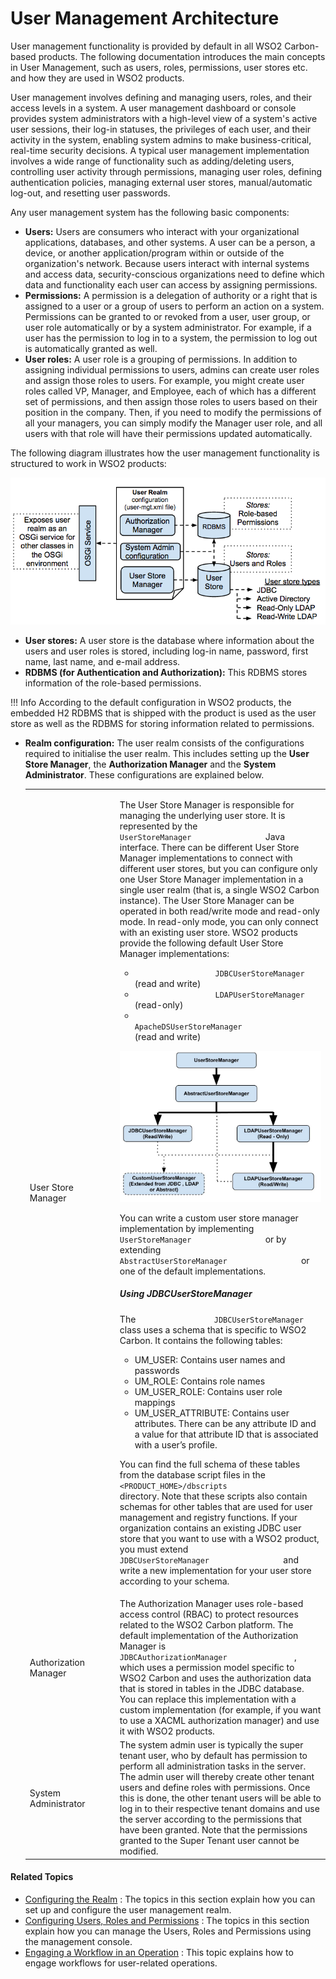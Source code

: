 # User Management Architecture

User management functionality is provided by default in all WSO2
Carbon-based products. The following documentation introduces the main
concepts in User Management, such as users, roles, permissions, user
stores etc. and how they are used in WSO2 products.

User management involves defining and managing users, roles, and their
access levels in a system. A user management dashboard or console
provides system administrators with a high-level view of a system's
active user sessions, their log-in statuses, the privileges of each
user, and their activity in the system, enabling system admins to make
business-critical, real-time security decisions. A typical user
management implementation involves a wide range of functionality such as
adding/deleting users, controlling user activity through permissions,
managing user roles, defining authentication policies, managing external
user stores, manual/automatic log-out, and resetting user passwords.

Any user management system has the following basic components:  

-   **Users:** Users are consumers who interact with your organizational
    applications, databases, and other systems. A user can be a person,
    a device, or another application/program within or outside of the
    organization's network. Because users interact with internal systems
    and access data, security-conscious organizations need to
    define which data and functionality each user can access by
    assigning permissions.
-   **Permissions:** A permission is a delegation of authority or a
    right that is assigned to a user or a group of users to perform an
    action on a system. Permissions can be granted to or revoked from a
    user, user group, or user role automatically or by a system
    administrator. For example, if a user has the permission to log in
    to a system, the permission to log out is automatically granted as
    well.
-   **User roles:** A user role is a grouping of permissions. In
    addition to assigning individual permissions to users, admins can
    create user roles and assign those roles to users. For example, you
    might create user roles called VP, Manager, and Employee, each of
    which has a different set of permissions, and then assign those
    roles to users based on their position in the company. Then, if you
    need to modify the permissions of all your managers, you can simply
    modify the Manager user role, and all users with that role will have
    their permissions updated automatically.  

The following diagram illustrates how the user management functionality
is structured to work in WSO2 products:

![user-management](../assets/img/getting-started/user-management.png)

-   **User stores:** A user store is the database where information
    about the users and user roles is stored, including log-in name,
    password, first name, last name, and e-mail address.
-   **RDBMS (for Authentication and Authorization):** This RDBMS stores
    information of the role-based permissions.  

!!! Info
    According to the default configuration in WSO2 products, the
    embedded H2 RDBMS that is shipped with the product is used as the
    user store as well as the RDBMS for storing information related to
    permissions.

-   **Realm configuration:** The user realm consists of the
    configurations required to initialise the user realm. This includes
    setting up the **User Store Manager**, the **Authorization Manager**
    and the **System Administrator**. These configurations are explained
    below.

    <table>
    <colgroup>
    <col style="width: 30%" />
    <col style="width: 70%" />
    </colgroup>
    <tbody>
    <tr class="odd">
    <td>User Store Manager</td>
    <td><p>The User Store Manager is responsible for managing the underlying user store. It is represented by the <code>                 UserStoreManager                </code> Java interface. There can be different User Store Manager implementations to connect with different user stores, but you can configure only one User Store Manager implementation in a single user realm (that is, a single WSO2 Carbon instance). The User Store Manager can be operated in both read/write mode and read-only mode. In read-only mode, you can only connect with an existing user store. WSO2 products provide the following default User Store Manager implementations:</p>
    <ul>
    <li><code>                  JDBCUserStoreManager                 </code> (read and write)</li>
    <li><code>                  LDAPUserStoreManager                 </code> (read-only)</li>
    <li><code>                  ApacheDSUserStoreManager                 </code> (read and write)</li>
    </ul>
    <p><img src="../assets/img/getting-started/user-store-manager-types.png" title="types of user store managers" alt="types of user store managers" /></p>
    <p>You can write a custom user store manager implementation by implementing <code>                 UserStoreManager                </code> or by extending <code>                 AbstractUserStoreManager                </code> or one of the default implementations.</p>
    <h5 id="UserManagementArchitecture-UsingJDBCUserStoreManager">Using JDBCUserStoreManager</h5>
    <p>The <code>                 JDBCUserStoreManager                </code> class uses a schema that is specific to WSO2 Carbon. It contains the following tables:</p>
    <ul>
    <li>UM_USER: Contains user names and passwords</li>
    <li>UM_ROLE: Contains role names</li>
    <li>UM_USER_ROLE: Contains user role mappings</li>
    <li>UM_USER_ATTRIBUTE: Contains user attributes. There can be any attribute ID and a value for that attribute ID that is associated with a user’s profile.</li>
    </ul>
    <p>You can find the full schema of these tables from the database script files in the <code>                 &lt;PRODUCT_HOME&gt;/dbscripts                </code> directory. Note that these scripts also contain schemas for other tables that are used for user management and registry functions. If your organization contains an existing JDBC user store that you want to use with a WSO2 product, you must extend <code>                 JDBCUserStoreManager                </code> and write a new implementation for your user store according to your schema.</p></td>
    </tr>
    <tr class="even">
    <td>Authorization Manager</td>
    <td>The Authorization Manager uses role-based access control (RBAC) to protect resources related to the WSO2 Carbon platform. The default implementation of the Authorization Manager is <code>                JDBCAuthorizationManager               </code>, which uses a permission model specific to WSO2 Carbon and uses the authorization data that is stored in tables in the JDBC database. You can replace this implementation with a custom implementation (for example, if you want to use a XACML authorization manager) and use it with WSO2 products.</td>
    </tr>
    <tr class="odd">
    <td>System Administrator</td>
    <td>The system admin user is typically the super tenant user, who by default has permission to perform all administration tasks in the server. The admin user will thereby create other tenant users and define roles with permissions. Once this is done, the other tenant users will be able to log in to their respective tenant domains and use the server according to the permissions that have been granted. Note that the permissions granted to the Super Tenant user cannot be modified.</td>
    </tr>
    </tbody>
    </table>
    
#### Related Topics

-   [Configuring the Realm](../../setup/configuring-the-realm) : The
    topics in this section explain how you can set up and configure the
    user management realm.
-   [Configuring Users, Roles and
    Permissions](../../learn/configuring-users-roles-and-permissions) : The topics
    in this section explain how you can manage the Users, Roles and
    Permissions using the management console.
-   [Engaging a Workflow in an
    Operation](../../learn/engaging-a-workflow-in-an-operation) : This topic
    explains how to engage workflows for user-related operations.
